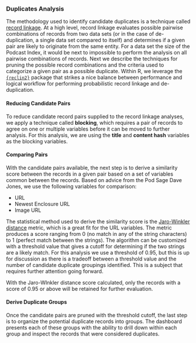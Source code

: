 <h3>Duplicates Analysis</h3>

The methodology used to identify candidate duplicates is a technique called [record linkage](https://rpubs.com/ahmademad/RecordLinkage). At a high level, record linkage evaluates possible pairwise combinations of records from two data sets (or in the case of de-duplication, a single data set compared to itself) and determines if a given pair are likely to originate from the same entity. For a data set the size of the Podcast Index, it would be next to impossible to perform the analysis on all pairwise combinations of records. Next we describe the techniques for pruning the possible record combinations and the criteria used to categorize a given pair as a possible duplicate. Within R, we leverage the [`{reclin2}`](https://github.com/djvanderlaan/reclin2) package that strikes a nice balance between performance and logical workflow for performing probabilistic record linkage and de-duplication.

<h4>Reducing Candidate Pairs</h4>

To reduce candidate record pairs supplied to the record linkage analyses, we apply a technique called **blocking**, which requires a pair of records to agree on one or multiple variables before it can be moved to further analysis. For this analysis, we are using the **title** and **content hash** variables as the blocking variables. 

<h4>Comparing Pairs</h4>

With the candidate pairs available, the next step is to derive a similarity score between the records in a given pair based on a set of variables common between the records. Based on advice from the Pod Sage Dave Jones, we use the following variables for comparison:

* URL
* Newest Enclosure URL
* Image URL

The statistical method used to derive the similarity score is the [Jaro-Winkler distance](https://en.wikipedia.org/wiki/Jaro%E2%80%93Winkler_distance) metric, which is a great fit for the URL variables. The metric produces a score ranging from 0 (no match in any of the string characters) to 1 (perfect match between the strings). The algorithm can be customized with a threshold value that gives a cutoff for determining if the two strings are a likely match. For this analysis we use a threshold of 0.95, but this is up for discussion as there is a tradeoff between a threshold value and the number of candidate duplicate groupings identified. This is a subject that requires further attention going forward.

With the Jaro-WInkler distance score calculated, only the records with a score of 0.95 or above will be retained for further evaluation.

<h4>Derive Duplicate Groups</h4>

Once the candidate pairs are pruned with the threshold cutoff, the last step is to organize the potential duplicate records into groups. The dashboard presents each of these groups with the ability to drill down within each group and inspect the records that were considered duplicates.